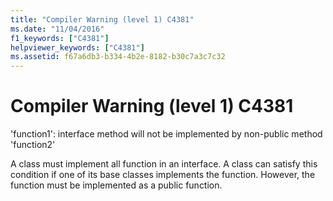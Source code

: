 ```yaml
---
title: "Compiler Warning (level 1) C4381"
ms.date: "11/04/2016"
f1_keywords: ["C4381"]
helpviewer_keywords: ["C4381"]
ms.assetid: f67a6db3-b334-4b2e-8182-b30c7a3c7c32
---
```

# Compiler Warning (level 1) C4381

'function1': interface method will not be implemented by non-public method 'function2'

A class must implement all function in an interface. A class can satisfy this condition if one of its base classes implements the function. However, the function must be implemented as a public function.

